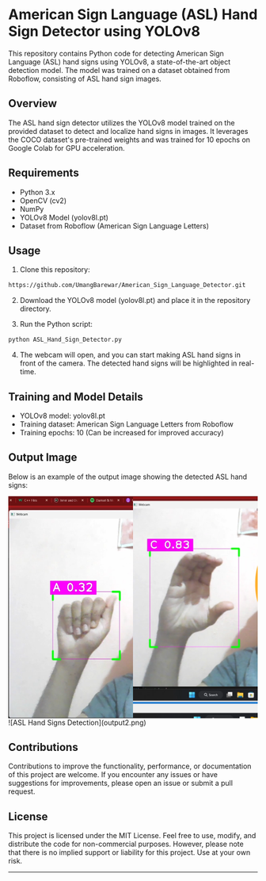 # American Sign Language (ASL) Hand Sign Detector using YOLOv8

This repository contains Python code for detecting American Sign Language (ASL) hand signs using YOLOv8, a state-of-the-art object detection model. The model was trained on a dataset obtained from Roboflow, consisting of ASL hand sign images.

## Overview

The ASL hand sign detector utilizes the YOLOv8 model trained on the provided dataset to detect and localize hand signs in images. It leverages the COCO dataset's pre-trained weights and was trained for 10 epochs on Google Colab for GPU acceleration.

## Requirements

- Python 3.x
- OpenCV (cv2)
- NumPy
- YOLOv8 Model (yolov8l.pt)
- Dataset from Roboflow (American Sign Language Letters)

## Usage

1. Clone this repository:

```bash
https://github.com/UmangBarewar/American_Sign_Language_Detector.git
```

2. Download the YOLOv8 model (yolov8l.pt) and place it in the repository directory.

3. Run the Python script:

```bash
python ASL_Hand_Sign_Detector.py
```

4. The webcam will open, and you can start making ASL hand signs in front of the camera. The detected hand signs will be highlighted in real-time.

## Training and Model Details

- YOLOv8 model: yolov8l.pt
- Training dataset: American Sign Language Letters from Roboflow
- Training epochs: 10 (Can be increased for improved accuracy)

## Output Image

Below is an example of the output image showing the detected ASL hand signs:

<div style="display: flex;">
  <img src="output1.png" alt="ASL Hand Signs Detection" style="width: 50%;">
  <img src="output3.png" alt="ASL Hand Signs Detection" style="width: 50%;">
</div>
![ASL Hand Signs Detection](output2.png)

## Contributions

Contributions to improve the functionality, performance, or documentation of this project are welcome. If you encounter any issues or have suggestions for improvements, please open an issue or submit a pull request.

## License

This project is licensed under the MIT License. Feel free to use, modify, and distribute the code for non-commercial purposes. However, please note that there is no implied support or liability for this project. Use at your own risk.

---
